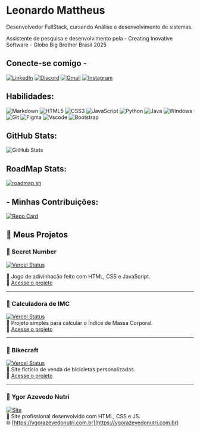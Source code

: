 # Leonardo Mattheus

Desenvolvedor FullStack, cursando Análise e desenvolvimento de sistemas.

Assistente de pesquisa e desenvolvimento pela - Creating Inovative Software - Globo Big Brother Brasil 2025





## Conecte-se comigo -
[![LinkedIn](https://img.shields.io/badge/LinkedIn-0077B5?style=for-the-badge&logo=linkedin&logoColor=white)](https://www.linkedin.com/in/leonardo-mattheus-475578226/) [![Discord](https://img.shields.io/badge/Discord-7289DA?style=for-the-badge&logo=discord&logoColor=white)](https://discord.com/channels/@leomatt95/) [![Gmail](https://img.shields.io/badge/Gmail-333333?style=for-the-badge&logo=gmail&logoColor=red)](mailto:leomattheus95@gmail.com) [![Instagram](https://img.shields.io/badge/-Instagram-%23E4405F?style=for-the-badge&logo=instagram&logoColor=white)](https://www.instagram.com/leomatt95/)

## Habilidades:
![Markdown](https://img.shields.io/badge/Markdown-000?style=for-the-badge&logo=markdown) ![HTML5](https://img.shields.io/badge/HTML5-E34F26?style=for-the-badge&logo=html5&logoColor=white) ![CSS3](https://img.shields.io/badge/CSS3-1572B6?style=for-the-badge&logo=css3&logoColor=white) ![JavaScript](https://img.shields.io/badge/JavaScript-F7DF1E?style=for-the-badge&logo=javascript&logoColor=black) 	![Python](https://img.shields.io/badge/python-3670A0?style=for-the-badge&logo=python&logoColor=ffdd54) 	![Java](https://img.shields.io/badge/java-%23ED8B00.svg?style=for-the-badge&logo=openjdk&logoColor=white) ![Windows](https://img.shields.io/badge/Windows-000?style=for-the-badge&logo=windows&logoColor=2CA5E0) 	![Git](https://img.shields.io/badge/GIT-E44C30?style=for-the-badge&logo=git&logoColor=white) ![Figma](https://img.shields.io/badge/Figma-696969?style=for-the-badge&logo=figma&logoColor=figma) ![Vscode](https://img.shields.io/badge/Vscode-007ACC?style=for-the-badge&logo=visual-studio-code&logoColor=white)
![Bootstrap](https://img.shields.io/badge/-boostrap-0D1117?style=for-the-badge&logo=bootstrap&labelColor=0D1117)

## GitHub Stats:

![GitHub Stats](https://github-readme-stats.vercel.app/api?username=leomatth&theme=transparent&bg_color=000&border_color=30A3DC&show_icons=true&icon_color=30A3DC&title_color=E94D5F&text_color=FFF)


## RoadMap Stats:

[![roadmap.sh](https://roadmap.sh/card/wide/675d9d35ecc889bb0d9ea7b7?variant=dark&roadmaps=javascript)](https://roadmap.sh)

## - Minhas Contribuições:

[![Repo Card](https://github-readme-stats.vercel.app/api/pin/?username=leomatth&repo=dio-lab-open-source&bg_color=000&border_color=30A3DC&show_icons=true&icon_color=30A3DC&title_color=E94D5F&text_color=FFF)](https://github.com/leomatth/dio-lab-open-source)

## 🚀 Meus Projetos

### 🔢 Secret Number  
[![Vercel Status](https://vercelbadge.vercel.app/api/leonardos-projects-a813a3b6/secretnumber-six)](https://secretnumber-six.vercel.app)

🎯 Jogo de adivinhação feito com HTML, CSS e JavaScript.  
🔗 [Acesse o projeto](https://secretnumber-six.vercel.app)

---

### 🧮 Calculadora de IMC  
[![Vercel Status](https://vercelbadge.vercel.app/api/leonardos-projects-a813a3b6/calculo-imc)](https://vercel.com/leonardos-projects-a813a3b6/calculo-imc)  
💪 Projeto simples para calcular o Índice de Massa Corporal.  
🔗 [Acesse o projeto](https://calculo-imc-leonardos-projects-a813a3b6.vercel.app)

---

### 🚴 Bikecraft  
[![Vercel Status](https://vercelbadge.vercel.app/api/leonardos-projects-a813a3b6/bikecraft)](https://vercel.com/leonardos-projects-a813a3b6/bikecraft)  
🛒 Site fictício de venda de bicicletas personalizadas.  
🔗 [Acesse o projeto](https://bikecraft-leonardos-projects-a813a3b6.vercel.app)

---

### 🧠 Ygor Azevedo Nutri  
[![Site](https://img.shields.io/badge/Acessar%20Site-ygorazevedonutri.com.br-4CAF50?style=for-the-badge&logo=google-chrome)](https://ygorazevedonutri.com.br)  
💼 Site profissional desenvolvido com HTML, CSS e JS.  
🌐 [https://ygorazevedonutri.com.br](https://ygorazevedonutri.com.br)


